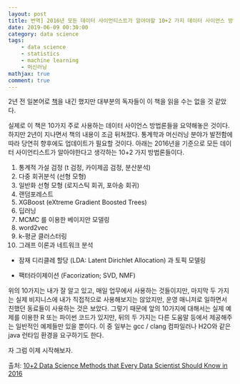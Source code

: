 ```yaml
---
layout: post
title: 번역] 2016년 모든 데이터 사이언티스트가 알아야할 10+2 가지 데이터 사이언스 방법론
date: 2019-06-09 00:30:00
category: data science
tags:
    - data science
    - statistics
    - machine learning
    - 머신러닝
mathjax: true
comment: true
---
```


2년 전 일본어로 [책](https://www.amazon.co.jp/dp/477416674X)을 내긴 했지만 대부분의 독자들이 이 책을 읽을 수는 없을 것 같았다.

실제로 이 책은 10가지 주로 사용하는 데이터 사이언스 방법론들을 요약해놓은 것이다. 하지만 2년이 지나면서 책의 내용이 조금 뒤쳐졌다. 통계학과 머신러닝 분야가 발전함에 따라 당연히 향후에도 업데이트가 필요할 것이다. 아래는 2016년을 기준으로 모든 데이터 사이언티스트가 알아야한다고 생각하는 10+2 가지 방법론들이다.

1. 통계적 가설 검정 (t 검정, 카이제곱 검정, 분산분석)
2. 다중 회귀분석 (선형 모형)
3. 일반화 선형 모형 (로지스틱 회귀, 포아송 회귀)
4. 랜덤포레스트
5. XGBoost (eXtreme Gradient Boosted Trees)
6. 딥러닝
7. MCMC 를 이용한 베이지안 모델링
8. word2vec
9. k-평균 클러스터링
10. 그래프 이론과 네트워크 분석

* 잠재 디리클레 할당 (LDA: Latent Dirichlet Allocation) 과 토픽 모델링

* 팩터라이제이션 (Facorization; SVD, NMF)

위의 10가지는 내가 잘 알고 있고, 매일 업무에서 사용하는 것들이지만, 마지막 두 가지는 실제 비지니스에 내가 직접적으로 사용해보지는 않았지만, 운영 매니저로 일하면서 친했던 동료들이 사용하는 것은 보았다. 그렇기 때문에 앞의 10가지에 대해서는 실제 예제를 이용한 R 또는 파이썬 코드가 있지만, 뒤의 두 가지는 다른 도움말 등에서 제공해주는 일반적인 예제들만 있을 뿐이다. 이 중 일부는 gcc / clang 컴파일러나 H2O와 같은 java 런타임 환경을 요구하기도 한다.

자 그럼 이제 시작해보자.

출처: [10+2 Data Science Methods that Every Data Scientist Should Know in 2016](https://tjo-en.hatenablog.com/entry/2016/04/18/190000)
